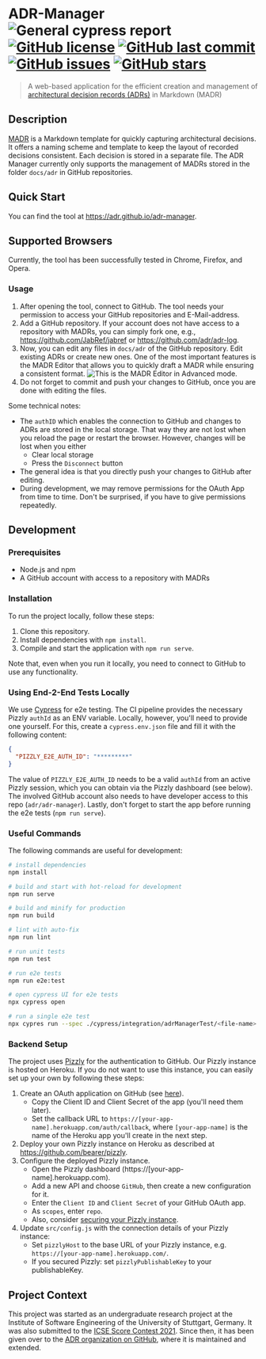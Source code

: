 # ADR-Manager ![General cypress report](https://github.com/adr/adr-manager/workflows/General%20cypress%20report/badge.svg?branch=cypress-integration) [![GitHub license](https://img.shields.io/github/license/adr/adr-manager)](https://github.com/adr/adr-manager/blob/main/LICENSE) [![GitHub last commit](https://img.shields.io/github/last-commit/adr/adr-manager)](https://github.com/adr/adr-manager/commits/main) [![GitHub issues](https://img.shields.io/github/issues/adr/adr-manager)](https://github.com/adr/adr-manager/issues) [![GitHub stars](https://img.shields.io/github/stars/adr/adr-manager)](https://github.com/adr/adr-manager/stargazers)

> A web-based application for the efficient creation and management of [architectural decision records (ADRs)](https://adr.github.io) in Markdown (MADR)


## Description

[MADR](https://adr.github.io/madr/) is a Markdown template for quickly capturing architectural decisions.
It offers a naming scheme and template to keep the layout of recorded decisions consistent. 
Each decision is stored in a separate file.
The ADR Manager currently only supports the management of MADRs stored in the folder `docs/adr` in GitHub repositories.

## Quick Start

You can find the tool at https://adr.github.io/adr-manager.

## Supported Browsers

Currently, the tool has been successfully tested in Chrome, Firefox, and Opera.

### Usage

1. After opening the tool, connect to GitHub. The tool needs your permission to access your GitHub repositories and E-Mail-address.
2. Add a GitHub repository. If your account does not have access to a repository with MADRs, you can simply fork one, e.g., https://github.com/JabRef/jabref or https://github.com/adr/adr-log.
3. Now, you can edit any files in `docs/adr` of the GitHub repository.
   Edit existing ADRs or create new ones.
   One of the most important features is the MADR Editor that allows you to quickly draft a MADR while ensuring a consistent format.
   ![This is the MADR Editor in Advanced mode.](docs/screenshots/editor-advanced-mode.png)
4. Do not forget to commit and push your changes to GitHub, once you are done with editing the files.

Some technical notes:
- The `authID` which enables the connection to GitHub and changes to ADRs are stored in the local storage. 
  That way they are not lost when you reload the page or restart the browser. 
  However, changes will be lost when you either
    - Clear local storage
    - Press the `Disconnect` button
- The general idea is that you directly push your changes to GitHub after editing.
- During development, we may remove permissions for the OAuth App from time to time. 
  Don't be surprised, if you have to give permissions repeatedly. 


## Development

### Prerequisites

- Node.js and npm
- A GitHub account with access to a repository with MADRs

### Installation

To run the project locally, follow these steps:

1. Clone this repository.
2. Install dependencies with `npm install`.
3. Compile and start the application with `npm run serve`.

Note that, even when you run it locally, you need to connect to GitHub to use any functionality.

### Using End-2-End Tests Locally

We use [Cypress](https://www.cypress.io/) for e2e testing.
The CI pipeline provides the necessary Pizzly `authId` as an ENV variable.
Locally, however, you'll need to provide one yourself.
For this, create a `cypress.env.json` file and fill it with the following content:

```json
{
  "PIZZLY_E2E_AUTH_ID": "*********"
}
```
The value of `PIZZLY_E2E_AUTH_ID` needs to be a valid `authId` from an active Pizzly session, which you can obtain via the Pizzly dashboard (see below).
The involved GitHub account also needs to have developer access to this repo (`adr/adr-manager`).
Lastly, don't forget to start the app before running the e2e tests (`npm run serve`).

### Useful Commands

The following commands are useful for development:

```bash
# install dependencies
npm install

# build and start with hot-reload for development
npm run serve

# build and minify for production
npm run build

# lint with auto-fix
npm run lint

# run unit tests
npm run test

# run e2e tests
npm run e2e:test

# open cypress UI for e2e tests
npx cypress open

# run a single e2e test
npx cypres run --spec ./cypress/integration/adrManagerTest/<file-name>
```

### Backend Setup

The project uses [Pizzly](https://github.com/bearer/pizzly) for the authentication to GitHub.
Our Pizzly instance is hosted on Heroku. 
If you do not want to use this instance, you can easily set up your own by following these steps:

1. Create an OAuth application on GitHub (see [here](https://docs.github.com/en/github-ae@latest/developers/apps/creating-an-oauth-app)).
   - Copy the Client ID and Client Secret of the app (you'll need them later).
   - Set the callback URL to `https://[your-app-name].herokuapp.com/auth/callback`, where `[your-app-name]` is the name of the Heroku app you'll create in the next step.
1. Deploy your own Pizzly instance on Heroku as described at https://github.com/bearer/pizzly.
2. Configure the deployed Pizzly instance.
   - Open the Pizzly dashboard (https://[your-app-name].herokuapp.com).
   - Add a new API and choose `GitHub`, then create a new configuration for it.
   - Enter the `Client ID` and `Client Secret` of your GitHub OAuth app.
   - As `scopes`, enter `repo`.
   - Also, consider [securing your Pizzly instance](https://github.com/Bearer/Pizzly/blob/master/docs/securing-your-instance.md).
3. Update `src/config.js` with the connection details of your Pizzly instance:
   - Set `pizzlyHost` to the base URL of your Pizzly instance, e.g. `https://[your-app-name].herokuapp.com/`.
   - If you secured Pizzly: set `pizzlyPublishableKey` to your publishableKey.

## Project Context

This project was started as an undergraduate research project at the Institute of Software Engineering of the University of Stuttgart, Germany.
It was also submitted to the [ICSE Score Contest 2021](https://conf.researchr.org/home/icse-2021/score-2021).
Since then, it has been given over to the [ADR organization on GitHub](https://github.com/adr), where it is maintained and extended.
